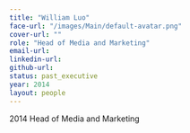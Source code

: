 ```yaml
---
title: "William Luo"
face-url: "/images/Main/default-avatar.png"
cover-url: ""
role: "Head of Media and Marketing"
email-url:
linkedin-url:
github-url:
status: past_executive
year: 2014
layout: people
---
```

2014 Head of Media and Marketing
